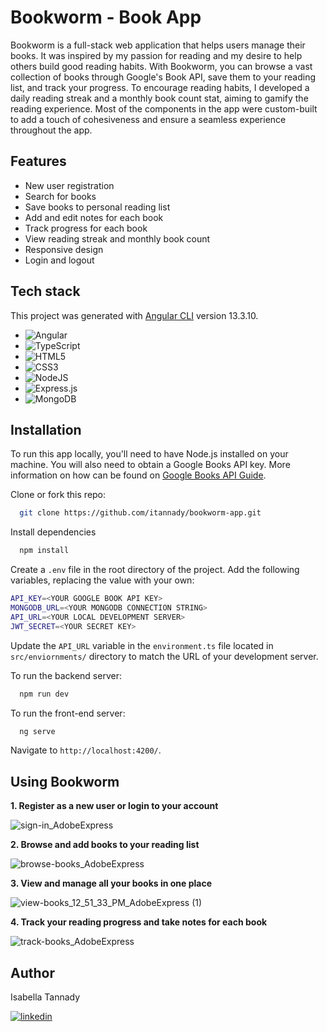 
# Bookworm - Book App

Bookworm is a full-stack web application that helps users manage their books. It was inspired by my passion for reading and my desire to help others build good reading habits. With Bookworm, you can browse a vast collection of books through Google's Book API, save them to your reading list, and track your progress. To encourage reading habits, I developed a daily reading streak and a monthly book count stat, aiming to gamify the reading experience. Most of the components in the app were custom-built to add a touch of cohesiveness and ensure a seamless experience throughout the app.

## Features
- New user registration
- Search for books
- Save books to personal reading list
- Add and edit notes for each book
- Track progress for each book
- View reading streak and monthly book count
- Responsive design
- Login and logout

## Tech stack
This project was generated with [Angular CLI](https://github.com/angular/angular-cli) version 13.3.10.

- ![Angular](https://img.shields.io/badge/angular-%23DD0031.svg?style=for-the-badge&logo=angular&logoColor=white)
- ![TypeScript](https://img.shields.io/badge/typescript-%23007ACC.svg?style=for-the-badge&logo=typescript&logoColor=white)
- ![HTML5](https://img.shields.io/badge/html5-%23E34F26.svg?style=for-the-badge&logo=html5&logoColor=white)
- ![CSS3](https://img.shields.io/badge/css3-%231572B6.svg?style=for-the-badge&logo=css3&logoColor=white)
- ![NodeJS](https://img.shields.io/badge/node.js-6DA55F?style=for-the-badge&logo=node.js&logoColor=white)
- ![Express.js](https://img.shields.io/badge/express.js-%23404d59.svg?style=for-the-badge&logo=express&logoColor=%2361DAFB)
- ![MongoDB](https://img.shields.io/badge/MongoDB-%234ea94b.svg?style=for-the-badge&logo=mongodb&logoColor=white)


## Installation
To run this app locally, you'll need to have Node.js installed on your machine. You will also need to obtain a Google Books API key. More information on how can be found on [Google Books API Guide](https://developers.google.com/books/docs/v1/getting_started). 

Clone or fork this repo:
```bash
  git clone https://github.com/itannady/bookworm-app.git
```

Install dependencies
```bash
  npm install
```

Create a `.env` file in the root directory of the project. Add the following variables, replacing the value with your own:

```bash
API_KEY=<YOUR GOOGLE BOOK API KEY>
MONGODB_URL=<YOUR MONGODB CONNECTION STRING>
API_URL=<YOUR LOCAL DEVELOPMENT SERVER>
JWT_SECRET=<YOUR SECRET KEY>
```

Update the `API_URL` variable in the `environment.ts` file located in `src/enviornments/` directory to match the URL of your development server. 

To run the backend server:
```bash
  npm run dev
```
To run the front-end server:
```bash
  ng serve
```
Navigate to `http://localhost:4200/`.
    
    
    
## Using Bookworm

**1. Register as a new user or login to your account**

![sign-in_AdobeExpress](https://github.com/itannady/bookworm-app/assets/93556334/5517bffd-69ab-449d-968b-6287552eae0e)

**2. Browse and add books to your reading list**

![browse-books_AdobeExpress](https://github.com/itannady/bookworm-app/assets/93556334/01dc82ab-2978-4b1b-b021-b0c0d927d150)


**3. View and manage all your books in one place**

![view-books_12_51_33_PM_AdobeExpress (1)](https://github.com/itannady/bookworm-app/assets/93556334/3a35868a-1cdb-4ab4-a442-a61b75aca8fa)


**4. Track your reading progress and take notes for each book**

![track-books_AdobeExpress](https://github.com/itannady/bookworm-app/assets/93556334/054e3a01-c62a-41a7-bd54-46f3c467b416)



## Author

Isabella Tannady

[![linkedin](https://img.shields.io/badge/linkedin-0A66C2?style=for-the-badge&logo=linkedin&logoColor=white)]()
